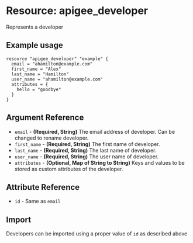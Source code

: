 # Resource: apigee_developer
Represents a developer
## Example usage
```hcl
resource "apigee_developer" "example" {
  email = "ahamilton@example.com"
  first_name = "Alex"
  last_name = "Hamilton"
  user_name = "ahamilton@example.com"
  attributes = {
    hello = "goodbye"
  }
}
```
## Argument Reference
* `email` - **(Required, String)** The email address of developer. Can be changed to rename developer.
* `first_name` - **(Required, String)** The first name of developer.
* `last_name` - **(Required, String)** The last name of developer.
* `user_name` - **(Required, String)** The user name of developer.
* `attributes` - **(Optional, Map of String to String)** Keys and values to be stored as custom attributes of the developer.
## Attribute Reference
* `id` - Same as `email`
## Import
Developers can be imported using a proper value of `id` as described above

